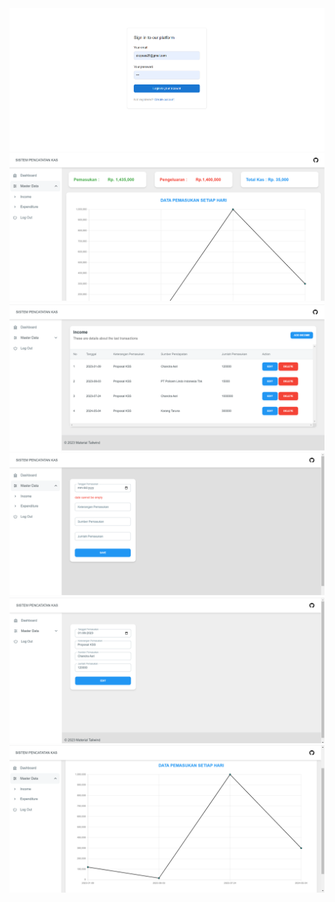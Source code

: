 <img src="https://github.com/ekopurnama25/sistem-pencatatan/blob/master/img/Capture_01.PNG" />
<br/>
<img src="https://github.com/ekopurnama25/sistem-pencatatan/blob/master/img/Capture_02.PNG" />
<br/>
<img src="https://github.com/ekopurnama25/sistem-pencatatan/blob/master/img/Capture_03.PNG" />
<br/>
<img src="https://github.com/ekopurnama25/sistem-pencatatan/blob/master/img/Capture_04.PNG" />
<br/>
<img src="https://github.com/ekopurnama25/sistem-pencatatan/blob/master/img/Capture_05.PNG" />
<br/>
<img src="https://github.com/ekopurnama25/sistem-pencatatan/blob/master/img/Capture_06.PNG" />
